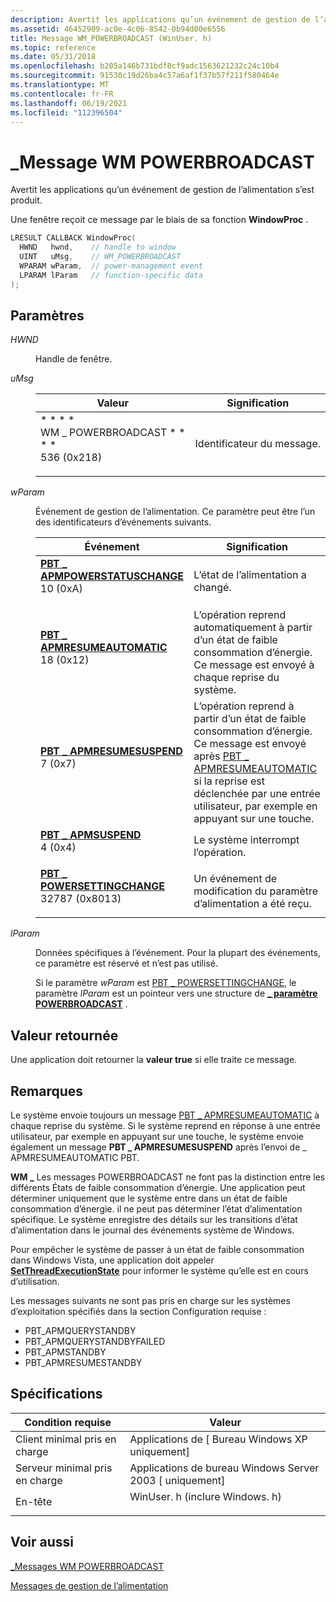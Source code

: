 ```yaml
---
description: Avertit les applications qu’un événement de gestion de l’alimentation s’est produit.
ms.assetid: 46452909-ac0e-4c06-8542-0b94d00e6556
title: Message WM_POWERBROADCAST (WinUser. h)
ms.topic: reference
ms.date: 05/31/2018
ms.openlocfilehash: b205a146b731bdf8cf9adc1563621232c24c10b4
ms.sourcegitcommit: 91530c19d26ba4c57a6af1f37b57f211f580464e
ms.translationtype: MT
ms.contentlocale: fr-FR
ms.lasthandoff: 06/19/2021
ms.locfileid: "112396504"
---
```

# <a name="wm_powerbroadcast-message"></a>\_Message WM POWERBROADCAST

Avertit les applications qu’un événement de gestion de l’alimentation s’est produit.

Une fenêtre reçoit ce message par le biais de sa fonction **WindowProc** .


```C++
LRESULT CALLBACK WindowProc(
  HWND   hwnd,    // handle to window
  UINT   uMsg,    // WM_POWERBROADCAST
  WPARAM wParam,  // power-management event
  LPARAM lParam   // function-specific data
);
```



## <a name="parameters"></a>Paramètres

<dl> <dt>

*HWND* 
</dt> <dd>

Handle de fenêtre.

</dd> <dt>
  
*uMsg*
</dt> <dd> 

| Valeur                                                                                                                                                                                                                                          | Signification                        |
|------------------------------------------------------------------------------------------------------------------------------------------------------------------------------------------------------------------------------------------------|--------------------------------|
| <span id="WM_POWERBROADCAST"></span><span id="wm_powerbroadcast"></span><dl> * * * * <dt>WM \_ POWERBROADCAST * *</dt> * * <dt>536 (0x218)</dt> </dl> | Identificateur du message.<br/> |



 

</dd> <dt>

*wParam* 
</dt> <dd>

Événement de gestion de l’alimentation. Ce paramètre peut être l’un des identificateurs d’événements suivants.



| Événement                                                                                                                                                                                                                                                                                        | Signification                                                                                                                                                                                                     |
|----------------------------------------------------------------------------------------------------------------------------------------------------------------------------------------------------------------------------------------------------------------------------------------------|-------------------------------------------------------------------------------------------------------------------------------------------------------------------------------------------------------------|
| <span id="PBT_APMPOWERSTATUSCHANGE"></span><span id="pbt_apmpowerstatuschange"></span><dl> <dt>**[PBT \_ APMPOWERSTATUSCHANGE](pbt-apmpowerstatuschange.md)**</dt> <dt>10 (0xA)</dt> </dl> | L’état de l’alimentation a changé.<br/>                                                                                                                                                                        |
| <span id="PBT_APMRESUMEAUTOMATIC"></span><span id="pbt_apmresumeautomatic"></span><dl> <dt>**[PBT \_ APMRESUMEAUTOMATIC](pbt-apmresumeautomatic.md)**</dt> <dt>18 (0x12)</dt> </dl>        | L’opération reprend automatiquement à partir d’un état de faible consommation d’énergie. Ce message est envoyé à chaque reprise du système.<br/>                                                                                  |
| <span id="PBT_APMRESUMESUSPEND"></span><span id="pbt_apmresumesuspend"></span><dl> <dt>**[PBT \_ APMRESUMESUSPEND](pbt-apmresumesuspend.md)**</dt> <dt>7 (0x7)</dt> </dl>                  | L’opération reprend à partir d’un état de faible consommation d’énergie. Ce message est envoyé après [PBT \_ APMRESUMEAUTOMATIC](pbt-apmresumeautomatic.md) si la reprise est déclenchée par une entrée utilisateur, par exemple en appuyant sur une touche.<br/> |
| <span id="PBT_APMSUSPEND"></span><span id="pbt_apmsuspend"></span><dl> <dt>**[PBT \_ APMSUSPEND](pbt-apmsuspend.md)**</dt> <dt>4 (0x4)</dt> </dl>                                          | Le système interrompt l’opération.<br/>                                                                                                                                                                  |
| <span id="PBT_POWERSETTINGCHANGE"></span><span id="pbt_powersettingchange"></span><dl> <dt>**[PBT \_ POWERSETTINGCHANGE](pbt-powersettingchange.md)**</dt> <dt>32787 (0x8013)</dt> </dl>   | Un événement de modification du paramètre d’alimentation a été reçu. <br/>                                                                                                                                                 |



 

</dd> <dt>

*lParam* 
</dt> <dd>

Données spécifiques à l’événement. Pour la plupart des événements, ce paramètre est réservé et n’est pas utilisé.

Si le paramètre *wParam* est [PBT \_ POWERSETTINGCHANGE](pbt-powersettingchange.md), le paramètre *lParam* est un pointeur vers une structure de [**\_ paramètre POWERBROADCAST**](/windows/desktop/api/WinUser/ns-winuser-powerbroadcast_setting) .

</dd> </dl>

## <a name="return-value"></a>Valeur retournée

Une application doit retourner la **valeur true** si elle traite ce message.

## <a name="remarks"></a>Remarques

Le système envoie toujours un message [PBT \_ APMRESUMEAUTOMATIC](pbt-apmresumeautomatic.md) à chaque reprise du système. Si le système reprend en réponse à une entrée utilisateur, par exemple en appuyant sur une touche, le système envoie également un message **PBT \_ APMRESUMESUSPEND** après l’envoi de \_ APMRESUMEAUTOMATIC PBT.

**WM \_** Les messages POWERBROADCAST ne font pas la distinction entre les différents États de faible consommation d’énergie. Une application peut déterminer uniquement que le système entre dans un état de faible consommation d’énergie. il ne peut pas déterminer l’état d’alimentation spécifique. Le système enregistre des détails sur les transitions d’état d’alimentation dans le journal des événements système de Windows.

Pour empêcher le système de passer à un état de faible consommation dans Windows Vista, une application doit appeler [**SetThreadExecutionState**](/windows/desktop/api/Winbase/nf-winbase-setthreadexecutionstate) pour informer le système qu’elle est en cours d’utilisation.

Les messages suivants ne sont pas pris en charge sur les systèmes d’exploitation spécifiés dans la section Configuration requise :

- PBT_APMQUERYSTANDBY  
- PBT_APMQUERYSTANDBYFAILED  
- PBT_APMSTANDBY  
- PBT_APMRESUMESTANDBY  

## <a name="requirements"></a>Spécifications



| Condition requise | Valeur |
|-------------------------------------|----------------------------------------------------------------------------------------------------------|
| Client minimal pris en charge<br/> | Applications de \[ Bureau Windows XP uniquement\]<br/>                                                              |
| Serveur minimal pris en charge<br/> | Applications de bureau Windows Server 2003 \[ uniquement\]<br/>                                                     |
| En-tête<br/>                   | <dl> <dt>WinUser. h (inclure Windows. h)</dt> </dl> |



## <a name="see-also"></a>Voir aussi

<dl> <dt>

[\_Messages WM POWERBROADCAST](wm-powerbroadcast-messages.md)
</dt> <dt>

[Messages de gestion de l’alimentation](power-management-messages.md)
</dt> </dl>

 

 




